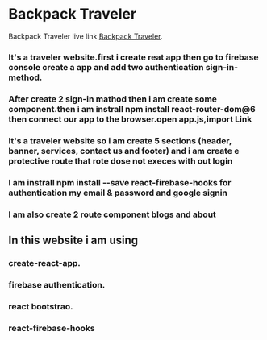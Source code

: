 # Backpack Traveler

Backpack Traveler live link [Backpack Traveler]().

### It's a traveler website.first i create reat app then go to firebase console create a app and add two authentication sign-in-method.


### After create 2 sign-in mathod then i am create some component.then i am instrall npm install react-router-dom@6 then connect our app to the browser.open app.js,import Link

### It's a traveler website so i am create 5 sections (header, banner, services, contact us and footer) and i am create e protective route that rote dose not execes with out login 

### I am instrall npm install --save react-firebase-hooks for authentication  my email & password and google signin 

### I am also create 2 route component blogs and about 



## In this website i am using
### create-react-app.
### firebase authentication.
### react bootstrao.
### react-firebase-hooks




